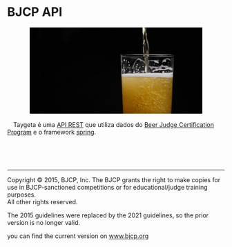 # BJCP API
<p align="center">
<img src="https://github.com/andersonhsporto/bjcp-api/blob/master/img/beer.jpg" style="width:400px;height:200px; alt="Taygeta Star"/><br>
</p>

  &emsp;Taygeta é uma [API REST](https://www.redhat.com/pt-br/topics/api/what-is-a-rest-api)
que utiliza dados do [Beer Judge Certification Program](https://www.bjcp.org/) e o framework
[spring](https://spring.io/projects/spring-boot).

</br>
</br>
</br>

***

Copyright © 2015, BJCP, Inc.
The BJCP grants the right to make copies for use
in BJCP-sanctioned competitions or for educational/judge training purposes.  
All other rights reserved.

The 2015 guidelines were replaced by the 2021 guidelines, so the prior version is no longer valid.

you can find the current version on www.bjcp.org
